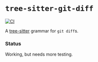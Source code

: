 # `tree-sitter-git-diff`

[![CI](https://github.com/the-mikedavis/tree-sitter-git-diff/actions/workflows/ci.yml/badge.svg)](https://github.com/the-mikedavis/tree-sitter-git-diff/actions/workflows/ci.yml)

A [tree-sitter](https://tree-sitter.github.io/tree-sitter/) grammar for `git diff`s.

### Status

Working, but needs more testing.
